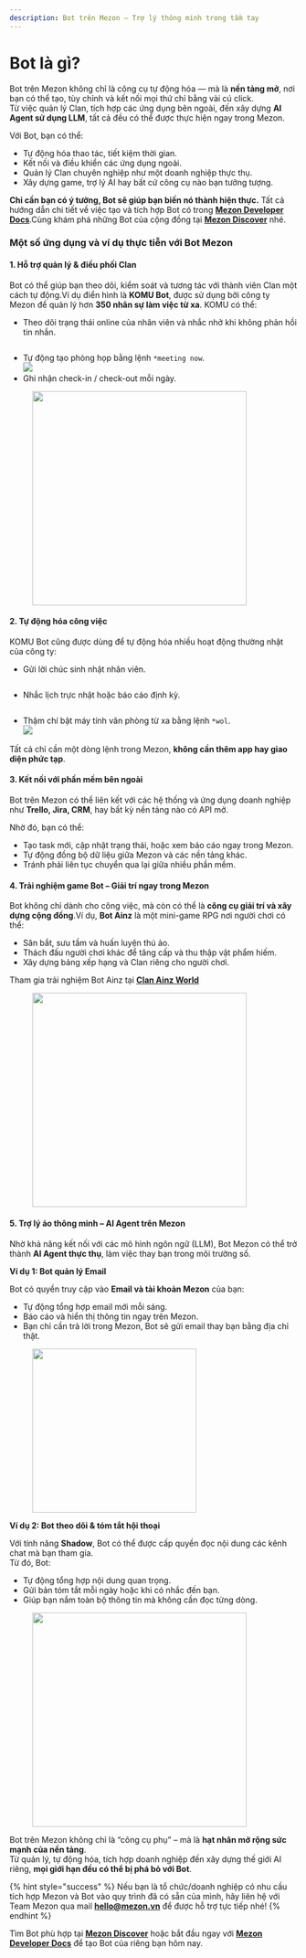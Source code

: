 ```yaml
---
description: Bot trên Mezon – Trợ lý thông minh trong tầm tay
---
```


# Bot là gì?

Bot trên Mezon không chỉ là công cụ tự động hóa — mà là **nền tảng mở**, nơi bạn có thể tạo, tùy chỉnh và kết nối mọi thứ chỉ bằng vài cú click.\
Từ việc quản lý Clan, tích hợp các ứng dụng bên ngoài, đến xây dựng **AI Agent sử dụng LLM**, tất cả đều có thể được thực hiện ngay trong Mezon.

Với Bot, bạn có thể:

* Tự động hóa thao tác, tiết kiệm thời gian.
* Kết nối và điều khiển các ứng dụng ngoài.
* Quản lý Clan chuyên nghiệp như một doanh nghiệp thực thụ.
* Xây dựng game, trợ lý AI hay bất cứ công cụ nào bạn tưởng tượng.

**Chỉ cần bạn có ý tưởng, Bot sẽ giúp bạn biến nó thành hiện thực.** Tất cả hướng dẫn chi tiết về việc tạo và tích hợp Bot có trong [**Mezon Developer Docs**](https://mezon.ai/docs/mezon-sdk-docs/).Cùng khám phá những Bot của cộng đồng tại [**Mezon Discover**](https://top.mezon.ai/) nhé.

### Một số ứng dụng và ví dụ thực tiễn với Bot Mezon <a href="#mot-so-ung-dung-va-vi-du-thuc-tien-voi-bot-mezon" id="mot-so-ung-dung-va-vi-du-thuc-tien-voi-bot-mezon"></a>

#### **1. Hỗ trợ quản lý & điều phối Clan**

Bot có thể giúp bạn theo dõi, kiểm soát và tương tác với thành viên Clan một cách tự động.Ví dụ điển hình là **KOMU Bot**, được sử dụng bởi công ty Mezon để quản lý hơn **350 nhân sự làm việc từ xa**. KOMU có thể:

* Theo dõi trạng thái online của nhân viên và nhắc nhở khi không phản hồi tin nhắn.

<div align="left"><figure><img src="../.gitbook/assets/image (19).png" alt=""><figcaption></figcaption></figure></div>

* Tự động tạo phòng họp bằng lệnh `*meeting now`.\
  ![](<../.gitbook/assets/image (20).png>)
* Ghi nhận check-in / check-out mỗi ngày.

<div align="left"><figure><img src="../.gitbook/assets/image (21).png" alt="" width="375"><figcaption></figcaption></figure></div>

#### **2. Tự động hóa công việc**

KOMU Bot cũng được dùng để tự động hóa nhiều hoạt động thường nhật của công ty:

* Gửi lời chúc sinh nhật nhân viên.

<figure><img src="../.gitbook/assets/image (22).png" alt=""><figcaption></figcaption></figure>

* Nhắc lịch trực nhật hoặc báo cáo định kỳ.

<figure><img src="../.gitbook/assets/image (23).png" alt=""><figcaption></figcaption></figure>

* Thậm chí bật máy tính văn phòng từ xa bằng lệnh `*wol`.\
  ![](<../.gitbook/assets/image (24).png>)

Tất cả chỉ cần một dòng lệnh trong Mezon, **không cần thêm app hay giao diện phức tạp**.

#### 3. Kết nối với phần mềm bên ngoài

Bot trên Mezon có thể liên kết với các hệ thống và ứng dụng doanh nghiệp như **Trello, Jira, CRM**, hay bất kỳ nền tảng nào có API mở.

Nhờ đó, bạn có thể:

* Tạo task mới, cập nhật trạng thái, hoặc xem báo cáo ngay trong Mezon.
* Tự động đồng bộ dữ liệu giữa Mezon và các nền tảng khác.
* Tránh phải liên tục chuyển qua lại giữa nhiều phần mềm.

#### **4. Trải nghiệm game Bot – Giải trí ngay trong Mezon**

Bot không chỉ dành cho công việc, mà còn có thể là **công cụ giải trí và xây dựng cộng đồng**.Ví dụ, **Bot Ainz** là một mini-game RPG nơi người chơi có thể:

* Săn bắt, sưu tầm và huấn luyện thú ảo.
* Thách đấu người chơi khác để tăng cấp và thu thập vật phẩm hiếm.
* Xây dựng bảng xếp hạng và Clan riêng cho người chơi.

Tham gia trải nghiệm Bot Ainz tại [**Clan Ainz World**](https://mezon.ai/invite/1976502267687211008)​

<div align="left"><figure><img src="../.gitbook/assets/image (26).png" alt="" width="375"><figcaption></figcaption></figure></div>

#### **5. Trợ lý ảo thông minh – AI Agent trên Mezon**

Nhờ khả năng kết nối với các mô hình ngôn ngữ (LLM), Bot Mezon có thể trở thành **AI Agent thực thụ**, làm việc thay bạn trong môi trường số.

**Ví dụ 1: Bot quản lý Email**&#x20;

Bot có quyền truy cập vào **Email và tài khoản Mezon** của bạn:

* Tự động tổng hợp email mới mỗi sáng.
* Báo cáo và hiển thị thông tin ngay trên Mezon.
* Bạn chỉ cần trả lời trong Mezon, Bot sẽ gửi email thay bạn bằng địa chỉ thật.

<div align="left"><figure><img src="../.gitbook/assets/image (27).png" alt="" width="287"><figcaption></figcaption></figure></div>

**Ví dụ 2: Bot theo dõi & tóm tắt hội thoại**

Với tính năng **Shadow**, Bot có thể được cấp quyền đọc nội dung các kênh chat mà bạn tham gia.\
Từ đó, Bot:

* Tự động tổng hợp nội dung quan trọng.
* Gửi bản tóm tắt mỗi ngày hoặc khi có nhắc đến bạn.
* Giúp bạn nắm toàn bộ thông tin mà không cần đọc từng dòng.

<div align="left"><figure><img src="../.gitbook/assets/image (28).png" alt="" width="375"><figcaption></figcaption></figure></div>

Bot trên Mezon không chỉ là “công cụ phụ” – mà là **hạt nhân mở rộng sức mạnh của nền tảng**.\
Từ quản lý, tự động hóa, tích hợp doanh nghiệp đến xây dựng thế giới AI riêng, **mọi giới hạn đều có thể bị phá bỏ với Bot**.

{% hint style="success" %}
Nếu bạn là tổ chức/doanh nghiệp có nhu cầu tích hợp Mezon và Bot vào quy trình đã có sẵn của mình, hãy liên hệ với Team Mezon qua mail **hello@mezon.vn** để được hỗ trợ tực tiếp nhé!
{% endhint %}

Tìm Bot phù hợp tại [**Mezon Discover**](https://top.mezon.ai/) hoặc bắt đầu ngay với [**Mezon Developer Docs**](https://mezon.ai/docs/mezon-sdk-docs/) để tạo Bot của riêng bạn hôm nay.
